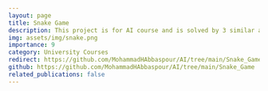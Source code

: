 ```yaml
---
layout: page
title: Snake Game
description: This project is for AI course and is solved by 3 similar algorithms: BFS, DFS and A-Star.
img: assets/img/snake.png
importance: 9
category: University Courses
redirect: https://github.com/MohammadHAbbaspour/AI/tree/main/Snake_Game
github: https://github.com/MohammadHAbbaspour/AI/tree/main/Snake_Game
related_publications: false
---
```

